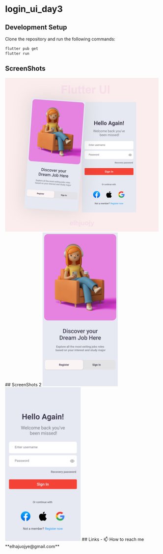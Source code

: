 # login_ui_day3

## Development Setup
Clone the repository and run the following commands:
```
flutter pub get
flutter run
```

## ScreenShots
<img src="assets/screenshot/login_ui.jpg" height="500em" /> 
## ScreenShots 2
<img src="assets/screenshot/one.png" height="500em" /> &nbsp; <img src="assets/screenshot/two.png" height="500em" />
## Links
- 📫 How to reach me **elhajuojye@gmail.com**
